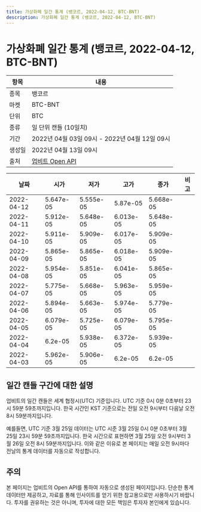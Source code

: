 ```yaml
---
title: 가상화폐 일간 통계 (뱅코르, 2022-04-12, BTC-BNT)
description: 가상화폐 일간 통계 (뱅코르, 2022-04-12, BTC-BNT)
---
```



가상화폐 일간 통계 (뱅코르, 2022-04-12, BTC-BNT)
===

|항목|내용|
|--|--|
|종목|뱅코르|
|마켓|BTC-BNT|
|단위|BTC|
|종류|일 단위 캔들 (10일치)|
|기간|2022년 04월 03일 09시 - 2022년 04월 12일 09시|
|생성일|2022년 04월 13일 09시|
|출처|[업비트 Open API](https://docs.upbit.com)|


|날짜|시가|저가|고가|종가|비고|
|--|--|--|--|--|--|
|2022-04-12|5.647e-05|5.555e-05|5.87e-05|5.668e-05|    |
|2022-04-11|5.912e-05|5.648e-05|6.013e-05|5.648e-05|    |
|2022-04-10|5.911e-05|5.909e-05|6.017e-05|5.909e-05|    |
|2022-04-09|5.865e-05|5.865e-05|6.018e-05|5.909e-05|    |
|2022-04-08|5.954e-05|5.851e-05|6.041e-05|5.865e-05|    |
|2022-04-07|5.775e-05|5.668e-05|5.963e-05|5.959e-05|    |
|2022-04-06|5.894e-05|5.663e-05|5.974e-05|5.779e-05|    |
|2022-04-05|6.079e-05|5.725e-05|6.079e-05|5.795e-05|    |
|2022-04-04|6.2e-05|5.938e-05|6.372e-05|5.939e-05|    |
|2022-04-03|5.962e-05|5.906e-05|6.2e-05|6.2e-05|    |


일간 캔들 구간에 대한 설명
---


업비트의 일간 캔들은 세계 협정시(UTC) 기준입니다. 
UTC 기준 0시 0분 0초부터 23시 59분 59초까지입니다. 
한국 시간인 KST 기준으로는 전일 오전 9시부터 다음날 오전 8시 59분까지입니다. 


예를들면, UTC 기준 3월 25일 데이터는 UTC 시준 3월 25일 0시 0분 0초부터 3월 25일 23시 59분 59초까지입니다. 
한국 시간으로 표현하면 3월 25일 오전 9시부터 3월 26일 오전 8시 59분까지입니다. 
이와 같은 이유로 본 페이지는 매일 오전 9시마다 전날의 통계 데이터를 자동으로 작성합니다. 


주의
---


본 페이지는 업비트의 Open API를 통하여 자동으로 생성된 페이지입니다. 
단순한 통계 데이터만 제공하고, 자료를 통해 인사이트를 얻기 위한 참고용으로만 사용하시기 바랍니다. 
투자를 권유하는 것은 아니며, 투자에 대한 모든 책임은 투자자 본인에게 있습니다. 
